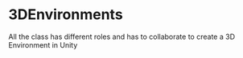 # 3DEnvironments
All the class has different roles and has to collaborate to create a 3D Environment in Unity
